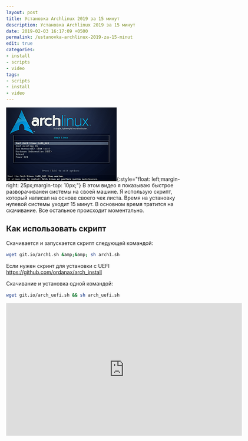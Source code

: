 ```yaml
---
layout: post
title: Установка Archlinux 2019 за 15 минут
description: Установка Archlinux 2019 за 15 минут
date: 2019-02-03 16:17:09 +0500
permalink: /ustanovka-archlinux-2019-za-15-minut
edit: true
categories: 
- install
- scripts
- video
tags:
- scripts
- install
- video
---
```

![Установка Archlinux 2019 за 15 минут](../img/ustanovka-archlinux-2019-za-15-minut.png){:style="float: left;margin-right: 25px;margin-top: 10px;"} В этом видео я показываю быстрое разворачиванеи системы на своей машине.
Я использую скрипт, который написал на основе своего чек листа. Время на установку нулевой системы уходит 15 минут. В основном время тратится на скачивание. Все остальное происходит моментально.



## Как использовать скрипт
Скачивается и запускается скрипт следующей командой:  

```bash
wget git.io/arch1.sh &amp;&amp; sh arch1.sh
```

Если нужен скринт для установки с UEFI https://github.com/ordanax/arch_install  

Скачивание и установка одной командой:

```bash
wget git.io/arch_uefi.sh && sh arch_uefi.sh
```
  
<div class="embed-responsive embed-responsive-16by9">
    <iframe frameborder="0" height="360" src="https://www.youtube.com/embed/nvVF_qKDUeM?rel=0" width="640"></iframe>
</div>
